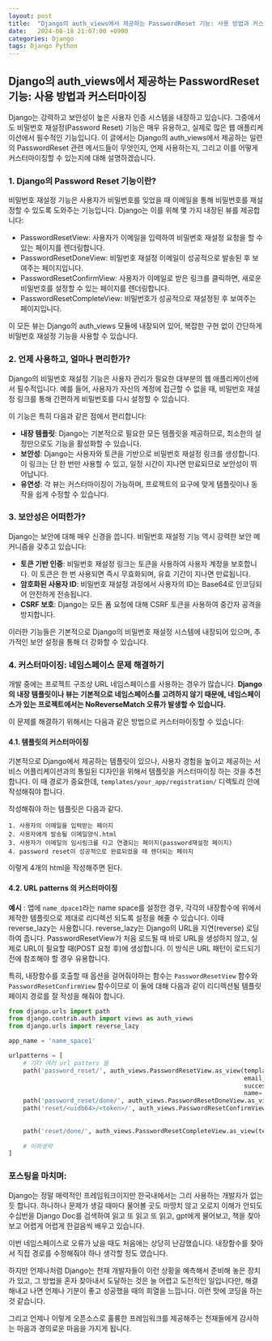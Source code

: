 ```yaml
---
layout: post
title:  "Django의 auth_views에서 제공하는 PasswordReset 기능: 사용 방법과 커스터마이징"
date:   2024-08-18 21:07:00 +0900
categories: Django
tags: Django Python
---
```


## Django의 auth_views에서 제공하는 PasswordReset 기능: 사용 방법과 커스터마이징

Django는 강력하고 보안성이 높은 사용자 인증 시스템을 내장하고 있습니다. 그중에서도 비밀번호 재설정(Password Reset) 기능은 매우 유용하고, 실제로 많은 웹 애플리케이션에서 필수적인 기능입니다. 이 글에서는 Django의 auth_views에서 제공하는 일련의 PasswordReset 관련 메서드들이 무엇인지, 언제 사용하는지, 그리고 이를 어떻게 커스터마이징할 수 있는지에 대해 설명하겠습니다.

### 1. Django의 Password Reset 기능이란?
비밀번호 재설정 기능은 사용자가 비밀번호를 잊었을 때 이메일을 통해 비밀번호를 재설정할 수 있도록 도와주는 기능입니다. Django는 이를 위해 몇 가지 내장된 뷰를 제공합니다:

- PasswordResetView: 사용자가 이메일을 입력하여 비밀번호 재설정 요청을 할 수 있는 페이지를 렌더링합니다.
- PasswordResetDoneView: 비밀번호 재설정 이메일이 성공적으로 발송된 후 보여주는 페이지입니다.
- PasswordResetConfirmView: 사용자가 이메일로 받은 링크를 클릭하면, 새로운 비밀번호를 설정할 수 있는 페이지를 렌더링합니다.
- PasswordResetCompleteView: 비밀번호가 성공적으로 재설정된 후 보여주는 페이지입니다.

이 모든 뷰는 Django의 auth_views 모듈에 내장되어 있어, 복잡한 구현 없이 간단하게 비밀번호 재설정 기능을 사용할 수 있습니다.

### 2. 언제 사용하고, 얼마나 편리한가?
Django의 비밀번호 재설정 기능은 사용자 관리가 필요한 대부분의 웹 애플리케이션에서 필수적입니다. 예를 들어, 사용자가 자신의 계정에 접근할 수 없을 때, 비밀번호 재설정 링크를 통해 간편하게 비밀번호를 다시 설정할 수 있습니다.

이 기능은 특히 다음과 같은 점에서 편리합니다:

- **내장 템플릿**: Django는 기본적으로 필요한 모든 템플릿을 제공하므로, 최소한의 설정만으로도 기능을 활성화할 수 있습니다.
- **보안성**: Django는 사용자와 토큰을 기반으로 비밀번호 재설정 링크를 생성합니다. 이 링크는 단 한 번만 사용할 수 있고, 일정 시간이 지나면 만료되므로 보안성이 뛰어납니다.
- **유연성**: 각 뷰는 커스터마이징이 가능하며, 프로젝트의 요구에 맞게 템플릿이나 동작을 쉽게 수정할 수 있습니다.

### 3. 보안성은 어떠한가?
Django는 보안에 대해 매우 신경을 씁니다. 비밀번호 재설정 기능 역시 강력한 보안 메커니즘을 갖추고 있습니다:

- **토큰 기반 인증**: 비밀번호 재설정 링크는 토큰을 사용하여 사용자 계정을 보호합니다. 이 토큰은 한 번 사용되면 즉시 무효화되며, 유효 기간이 지나면 만료됩니다.
- **암호화된 사용자 ID**: 비밀번호 재설정 과정에서 사용자의 ID는 Base64로 인코딩되어 안전하게 전송됩니다.
- **CSRF 보호**: Django는 모든 폼 요청에 대해 CSRF 토큰을 사용하여 중간자 공격을 방지합니다.

이러한 기능들은 기본적으로 Django의 비밀번호 재설정 시스템에 내장되어 있으며, 추가적인 보안 설정을 통해 더 강화할 수 있습니다.

### 4. 커스터마이징: 네임스페이스 문제 해결하기

개발 중에는 프로젝트 구조상 URL 네임스페이스를 사용하는 경우가 많습니다. **Django의 내장 템플릿이나 뷰는 기본적으로 네임스페이스를 고려하지 않기 때문에, 네임스페이스가 있는 프로젝트에서는 NoReverseMatch 오류가 발생할 수 있습니다.**

이 문제를 해결하기 위해서는 다음과 같은 방법으로 커스터마이징할 수 있습니다:

#### 4.1. 템플릿의 커스터마이징

기본적으로 Django에서 제공하는 템플릿이 있으나, 사용자 경험을 높이고 제공하는 서비스 어플리케이션과의 통일된 디자인을 위해서 템플릿을 커스터마이징 하는 것을 추천합니다. 이 때 경로가 중요한데, 
`templates/your_app/registration/` 디렉토리 안에 작성해줘야 합니다. 

작성해줘야 하는 템플릿은 다음과 같다. 

    1. 사용자의 이메일을 입력받는 페이지 
    2. 사용자에게 발송될 이메일양식.html
    3. 사용자가 이메일의 임시링크를 타고 연결되는 페이지(password재설정 페이지)
    4. password reset이 성공적으로 완료되었을 때 렌더되는 페이지

이렇게 4개의 html을 작성해주면 된다. 

#### 4.2. URL patterns 의 커스터마이징

**예시** : 앱에  `name_dpace1`라는 name space를 설정한 경우, 각각의 내장함수에 위에서 제작한 템플릿으로 제대로 리디렉션 되도록 설정을 해줄 수 있습니다. 이때 reverse_lazy는 사용합니다. reverse_lazy는 Django의 URL을 지연(reverse) 로딩하여 줍니다. PasswordResetView가 처음 로드될 때 바로 URL을 생성하지 않고, 실제로 URL이 필요할 때(POST 요청 후)에 생성합니다. 이 방식은 URL 패턴이 로드되기 전에 참조해야 할 경우 유용합니다.

특히, 내장함수를 호출할 때 옵션을 걸어줘야하는 함수는 `PasswordResetView` 함수와 `PasswordResetConfirmView` 함수이므로 이 둘에 대해 다음과 같이 리디렉션될 템플릿 페이지 경로를 잘 작성을 해줘야 합니다. 

```python
from django.urls import path
from django.contrib.auth import views as auth_views
from django.urls import reverse_lazy

app_name = 'name_space1'

urlpatterns = [
    # 기타 여러 url patters 들 
    path('password_reset/', auth_views.PasswordResetView.as_view(template_name='your_app/registration/password_reset_form.html', 
                                                                 email_template_name='your_app/registration/password_reset_email.html',
                                                                 success_url=reverse_lazy('name_space1:password_reset_done'),), 
                                                                 name='password_reset'),
    path('password_reset/done/', auth_views.PasswordResetDoneView.as_view(template_name='your_app/registration/password_reset_done.html'), name='password_reset_done'),
    path('reset/<uidb64>/<token>/', auth_views.PasswordResetConfirmView.as_view(template_name='your_app/registration/password_reset_confirm.html',
                                                                                success_url=reverse_lazy('name_space1:password_reset_complete'),), 
                                                                                name='password_reset_confirm'),
    path('reset/done/', auth_views.PasswordResetCompleteView.as_view(template_name='your_app/registration/password_reset_complete.html'), name='password_reset_complete'),
    
    # 이하생략
] 
```

### 포스팅을 마치며:

Django는 정말 매력적인 프레임워크이지만 한국내에서는 그리 사용하는 개발자가 없는 듯 합니다.
하나하나 문제가 생길 때마다 물어볼 곳도 마땅치 않고 오로지 이해가 안되도 수십번을 Django Doc를 검색하여 읽고 또 읽고 또 읽고, 
gpt에게 물어보고, 책을 찾아보고 어렵게 어렵게 한걸음씩 배우고 있습니다. 

이번 네임스페이스로 오류가 났을 때도 처음에는 상당히 난감했습니다. 내장함수를 찾아서 직접 경로를 수정해줘야 하나 생각할 정도 였습니다. 

하지만 언제나처럼 Django는 천재 개발자들이 이런 상황을 예측해서 준비해 놓은 장치가 있고, 그 방법을 혼자 찾아내서 도달하는 것은 늘 어렵고 도전적인 일입니다만,
해결해내고 나면 언제나 기분이 좋고 성공했을 때의 희열을 느낍니다. 이런 맛에 코딩을 하는 것 같습니다. 

그리고 언제나 이렇게 오픈소스로 훌륭한 프레임워크를 제공해주는 천재들에게 감사하는 마음과 경의로운 마음을 가지게 됩니다. 


